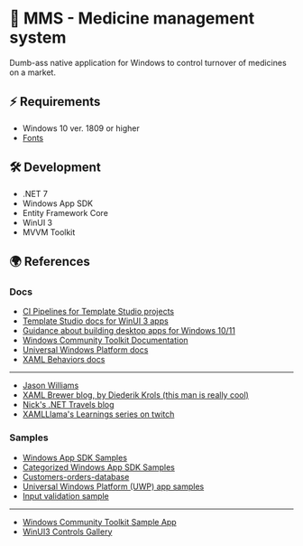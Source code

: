 ﻿# 💊 MMS - Medicine management system
Dumb-ass native application for Windows to control turnover of medicines on a market.


## ⚡️ Requirements
- Windows 10 ver. 1809 or higher
- [Fonts](https://learn.microsoft.com/ru-ru/windows/apps/design/downloads/#fonts)


## 🛠️ Development
- .NET 7
- Windows App SDK
- Entity Framework Core
- WinUI 3
- MVVM Toolkit


## 🌍 References


### Docs
- [CI Pipelines for Template Studio projects](https://github.com/microsoft/TemplateStudio/blob/main/docs/WinUI/pipelines/README.md)
- [Template Studio docs for WinUI 3 apps](https://github.com/microsoft/TemplateStudio/blob/main/docs/WinUI/readme.md)
- [Guidance about building desktop apps for Windows 10/11](https://learn.microsoft.com/en-us/windows/apps/desktop/)
- [Windows Community Toolkit Documentation](https://learn.microsoft.com/en-us/windows/communitytoolkit/)
- [Universal Windows Platform docs](https://learn.microsoft.com/en-us/windows/uwp/get-started/)
- [XAML Behaviors docs](https://github.com/Microsoft/XamlBehaviors/wiki)

---

- [Jason Williams](https://www.youtube.com/watch?v=Nut-KSAM0As&ab_channel=JasonWilliams)
- [XAML Brewer blog, by Diederik Krols (this man is really cool)](https://xamlbrewer.wordpress.com)
- [Nick's .NET Travels blog](https://nicksnettravels.builttoroam.com)
- [XAMLLlama's Learnings series on twitch](https://www.twitch.tv/collections/xbkwqgT9QRbxUw)


### Samples
- [Windows App SDK Samples](https://github.com/microsoft/WindowsAppSDK-Samples)
- [Categorized Windows App SDK Samples](https://learn.microsoft.com/en-us/windows/apps/get-started/samples)
- [Customers-orders-database](https://github.com/Microsoft/Windows-appsample-customers-orders-database)
- [Universal Windows Platform (UWP) app samples](https://github.com/microsoft/Windows-universal-samples)
- [Input validation sample](https://github.com/XamlBrewer/UWP-MVVM-Toolkit-Validation-Sample)

---

- [Windows Community Toolkit Sample App](https://www.microsoft.com/store/productId/9NBLGGH4TLCQ)
- [WinUI3 Controls Gallery](https://www.microsoft.com/store/productId/9P3JFPWWDZRC)
